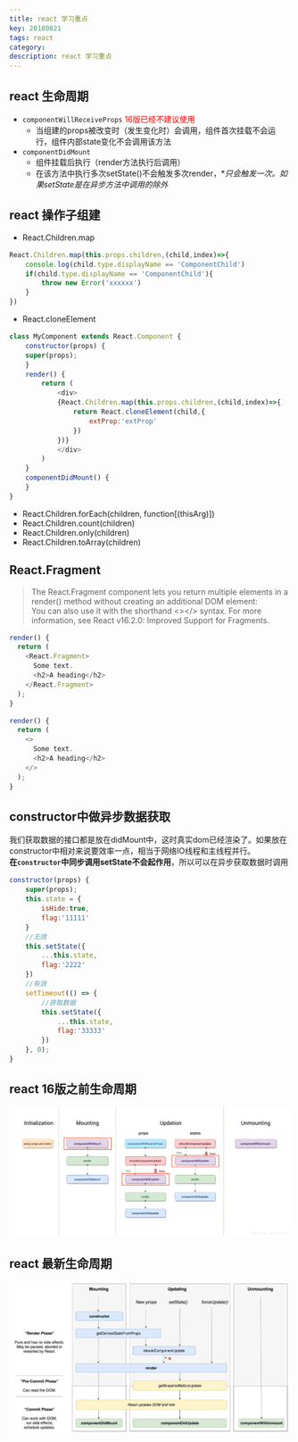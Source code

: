 ```yaml
---
title: react 学习重点
key: 20180821
tags: react
category: 
description: react 学习重点
---
```

<!--more-->
## react 生命周期
* `componentWillReceiveProps` <font color='red'>16版已经不建议使用</font>
    * 当组建的props被改变时（发生变化时）会调用，组件首次挂载不会运行，组件内部state变化不会调用该方法
* `componentDidMount`
    * 组件挂载后执行（render方法执行后调用）
    * 在该方法中执行多次setState()不会触发多次render，**只会触发一次。如果setState是在异步方法中调用的除外*

## react 操作子组建
* React.Children.map
```javascript
React.Children.map(this.props.children,(child,index)=>{
    console.log(child.type.displayName == 'ComponentChild')
    if(child.type.displayName == 'ComponentChild'){
        throw new Error('xxxxxx')
    }
})
```
* React.cloneElement
```javascript
class MyComponent extends React.Component {
    constructor(props) {
    super(props);
    }
    render() {
        return (
            <div>
            {React.Children.map(this.props.children,(child,index)=>{
                return React.cloneElement(child,{
                    extProp:'extProp'
                })
            })}
            </div>
        )
    }
    componentDidMount() {
    }
}
```
* React.Children.forEach(children, function[(thisArg)])
* React.Children.count(children)
* React.Children.only(children)
* React.Children.toArray(children)

## React.Fragment
>The React.Fragment component lets you return multiple elements in a render() method without creating an additional DOM element:  
>You can also use it with the shorthand <></> syntax. For more information, see React v16.2.0: Improved Support for Fragments.  

```javascript
render() {
  return (
    <React.Fragment>
      Some text.
      <h2>A heading</h2>
    </React.Fragment>
  );
}
```
```javascript
render() {
  return (
    <>
      Some text.
      <h2>A heading</h2>
    </>
  );
}
```

## constructor中做异步数据获取
我们获取数据的接口都是放在didMount中，这时真实dom已经渲染了。如果放在constructor中相对来说要效率一点，相当于网络IO线程和主线程并行。  
**在`constructor`中同步调用setState不会起作用**，所以可以在异步获取数据时调用
```javascript
constructor(props) {
    super(props);
    this.state = {
        isHide:true,
        flag:'11111'
    }
    //无效
    this.setState({
        ...this.state,
        flag:'2222'
    })
    //有效
    setTimeout(() => {
        //获取数据
        this.setState({
            ...this.state,
            flag:'33333'
        })
    }, 0);
}
```
## react 16版之前生命周期
![](/assets/posts/react/react_lifecycle1.png) 
## react 最新生命周期
![](/assets/posts/react/react_lifecycle2.jpg)